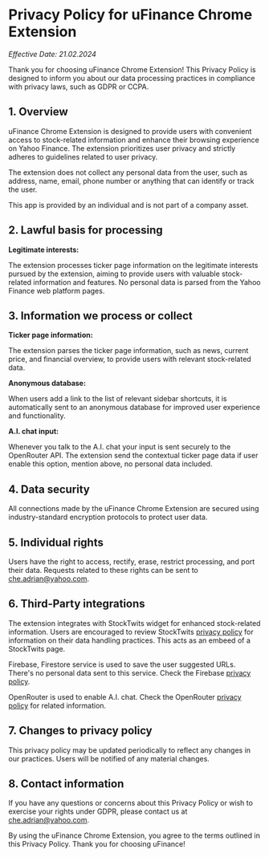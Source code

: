 # Privacy Policy for uFinance Chrome Extension

*Effective Date: 21.02.2024*

Thank you for choosing uFinance Chrome Extension! This Privacy Policy is designed to inform you about our data processing practices in compliance with privacy laws, such as GDPR or CCPA.

## 1. Overview

uFinance Chrome Extension is designed to provide users with convenient access to stock-related information and enhance their browsing experience on Yahoo Finance. The extension prioritizes user privacy and strictly adheres to guidelines related to user privacy.

The extension does not collect any personal data from the user, such as address, name, email, phone number or anything that can identify or track the user.

This app is provided by an individual and is not part of a company asset.

## 2. Lawful basis for processing

**Legitimate interests:**
  
The extension processes ticker page information on the legitimate interests pursued by the extension, aiming to provide users with valuable stock-related information and features. No personal data is parsed from the Yahoo Finance web platform pages.

## 3. Information we process or collect

**Ticker page information:**

The extension parses the ticker page information, such as news, current price, and financial overview, to provide users with relevant stock-related data.

**Anonymous database:**

When users add a link to the list of relevant sidebar shortcuts, it is automatically sent to an anonymous database for improved user experience and functionality.

**A.I. chat input:**

Whenever you talk to the A.I. chat your input is sent securely to the OpenRouter API. The extension send the contextual ticker page data if user enable this option, mention above, no personal data included.

## 4. Data security

All connections made by the uFinance Chrome Extension are secured using industry-standard encryption protocols to protect user data.

## 5. Individual rights

Users have the right to access, rectify, erase, restrict processing, and port their data. Requests related to these rights can be sent to <che.adrian@yahoo.com>.

## 6. Third-Party integrations

The extension integrates with StockTwits widget for enhanced stock-related information. Users are encouraged to review StockTwits [privacy policy](https://stocktwits.com/about/legal/privacy) for information on their data handling practices. This acts as an embeed of a StockTwits page.

Firebase, Firestore service is used to save the user suggested URLs. There's no personal data sent to this service. Check the Firebase [privacy policy](https://firebase.google.com/support/privacy).

OpenRouter is used to enable A.I. chat. Check the OpenRouter [privacy policy](https://openrouter.ai/privacy) for related information.

## 7. Changes to privacy policy

This privacy policy may be updated periodically to reflect any changes in our practices. Users will be notified of any material changes.

## 8. Contact information

If you have any questions or concerns about this Privacy Policy or wish to exercise your rights under GDPR, please contact us at <che.adrian@yahoo.com>.

By using the uFinance Chrome Extension, you agree to the terms outlined in this Privacy Policy. Thank you for choosing uFinance!